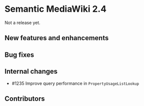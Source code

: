 # Semantic MediaWiki 2.4

Not a release yet.

## New features and enhancements

## Bug fixes

## Internal changes

* #1235 Improve query performance in `PropertyUsageListLookup`

## Contributors
